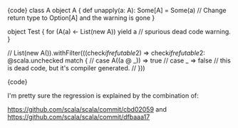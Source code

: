 {code}
class A
object A {
  def unapply(a: A): Some[A] = Some(a) // Change return type to Option[A] and the warning is gone
}

object Test {
  for (A(a) <- List(new A)) yield a // spurious dead code warning.
}

// List(new A()).withFilter(((check$ifrefutable$2) => check$ifrefutable$2: @scala.unchecked match {
//  case A((a @ _)) => true
//  case _ => false // this is dead code, but it's compiler generated.
// }))

{code}

I'm pretty sure the regression is explained by the combination of:

https://github.com/scala/scala/commit/cbd02059
and
https://github.com/scala/scala/commit/dfbaaa17



